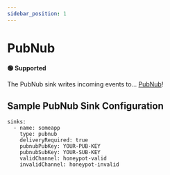 ```yaml
---
sidebar_position: 1
---
```


# PubNub

**🟢 Supported**

The PubNub sink writes incoming events to... [PubNub](https://www.pubnub.com/)!


## Sample PubNub Sink Configuration
```
sinks:
  - name: someapp
    type: pubnub
    deliveryRequired: true
    pubnubPubKey: YOUR-PUB-KEY
    pubnubSubKey: YOUR-SUB-KEY
    validChannel: honeypot-valid
    invalidChannel: honeypot-invalid
```
